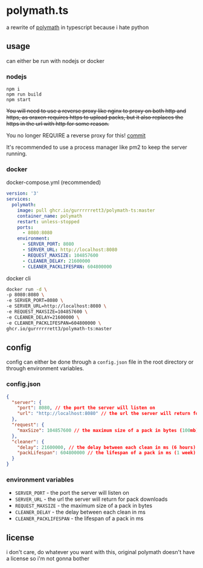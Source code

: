 # polymath.ts

a rewrite of [polymath](https://github.com/oraxen/polymath) in typescript because i hate python

## usage

can either be run with nodejs or docker

### nodejs

```
npm i
npm run build
npm start
```

~~You will need to use a reverse proxy like nginx to proxy on both http and https, as oraxen requires https to upload packs, but it also replaces the https in the url with http for some reason.~~

You no longer REQUIRE a reverse proxy for this!
[commit](https://github.com/oraxen/oraxen/commit/74b6fc6b30d562f0f3f299e076e7129ac5b06108#diff-67189ce4c452fc6da450a2d2005823059d152e9e832557f7535e88f7a750d6bcL57)

It's recommended to use a process manager like pm2 to keep the server running.

### docker

docker-compose.yml (recommended)
```yml
version: '3'
services:
  polymath:
    image: pull ghcr.io/gurrrrrrett3/polymath-ts:master
    container_name: polymath
    restart: unless-stopped
    ports:
      - 8080:8080
    environment:
      - SERVER_PORT: 8080 
      - SERVER_URL: http://localhost:8080
      - REQUEST_MAXSIZE: 104857600
      - CLEANER_DELAY: 21600000
      - CLEANER_PACKLIFESPAN: 604800000

```

docker cli
```sh
docker run -d \
-p 8080:8080 \
-e SERVER_PORT=8080 \
-e SERVER_URL=http://localhost:8080 \ 
-e REQUEST_MAXSIZE=104857600 \
-e CLEANER_DELAY=21600000 \
-e CLEANER_PACKLIFESPAN=604800000 \ 
ghcr.io/gurrrrrrett3/polymath-ts:master
```

## config

config can either be done through a `config.json` file in the root directory or through environment variables.

### config.json
```json
{
  "server": {
    "port": 8080, // the port the server will listen on
    "url": "http://localhost:8080" // the url the server will return for pack downloads
  },
  "request": {
    "maxSize": 104857600 // the maximum size of a pack in bytes (100mb)
  },
  "cleaner": {
    "delay": 21600000, // the delay between each clean in ms (6 hours)
    "packLifespan": 604800000 // the lifespan of a pack in ms (1 week)
  }
}
```

### environment variables

- `SERVER_PORT` - the port the server will listen on
- `SERVER_URL` - the url the server will return for pack downloads
- `REQUEST_MAXSIZE` - the maximum size of a pack in bytes
- `CLEANER_DELAY` - the delay between each clean in ms
- `CLEANER_PACKLIFESPAN` - the lifespan of a pack in ms

## license

i don't care, do whatever you want with this, original polymath doesn't have a license so i'm not gonna bother
